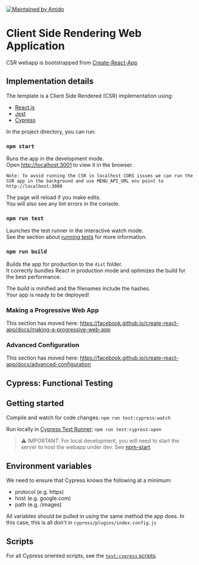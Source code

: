 [![Maintained by Amido](https://img.shields.io/badge/Maintained%20by-Amido-yellow)](https://amido.com/)

# Client Side Rendering Web Application

CSR webapp is bootstrapped from
[Create-React-App](https://create-react-app.dev/docs/getting-started)

## Implementation details

The template is a Client Side Rendered (CSR) implementation using:

- [React.js](https://reactjs.org/)
- [Jest](https://jestjs.io/)
- [Cypress](https://docs.cypress.io/)

In the project directory, you can run:

### `npm start`

Runs the app in the development mode.<br /> Open
[http://localhost:3001](http://localhost:3001) to view it in the browser.

```
Note: To avoid running the CSR in localhost CORS issues we can run the SSR app in the background and use MENU_API_URL env point to http://localhost:3000
```

The page will reload if you make edits.<br /> You will also see any lint errors
in the console.

### `npm run test`

Launches the test runner in the interactive watch mode.<br /> See the section
about
[running tests](https://facebook.github.io/create-react-app/docs/running-tests)
for more information.

### `npm run build`

Builds the app for production to the `dist` folder.<br /> It correctly bundles
React in production mode and optimizes the build for the best performance.

The build is minified and the filenames include the hashes.<br /> Your app is
ready to be deployed!

### Making a Progressive Web App

This section has moved here:
https://facebook.github.io/create-react-app/docs/making-a-progressive-web-app

### Advanced Configuration

This section has moved here:
https://facebook.github.io/create-react-app/docs/advanced-configuration

## Cypress: Functional Testing

## Getting started

Compile and watch for code changes: `npm run test:cypress:watch`

Run locally in
[Cypress Test Runner](https://docs.cypress.io/guides/guides/command-line.html#cypress-open):
`npm run test:cypress:open`

> ⚠️ IMPORTANT: For local development, you will need to start the server to host
> the webapp under dev. See [npm-start](#npm-start).

## Environment variables

We need to ensure that Cypress knows the following at a minimum:

- protocol (e.g. https)
- host (e.g. google.com)
- path (e.g. /images)

All variables should be pulled in using the same method the app does. In this
case, this is all don't in `cypress/plugins/index.config.js`

## Scripts

For all Cypress oriented scripts, see the
[`test:cypress` scripts](./package.json).
